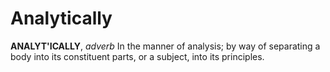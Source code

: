 # Analytically

**ANALYT'ICALLY**, _adverb_ In the manner of analysis; by way of separating a body into its constituent parts, or a subject, into its principles.